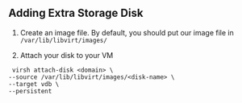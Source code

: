 
## Adding Extra Storage Disk


1. Create an image file. By default, you should put our image file in `/var/lib/libvirt/images/` 

2. Attach your disk to your VM
```
 virsh attach-disk <domain> \
--source /var/lib/libvirt/images/<disk-name> \
--target vdb \
--persistent
```


